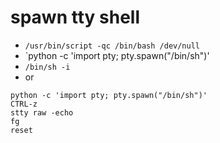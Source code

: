 # spawn tty shell


* `/usr/bin/script -qc /bin/bash /dev/null`
* `python -c 'import pty; pty.spawn("/bin/sh")'
* `/bin/sh -i`
* or
```
python -c 'import pty; pty.spawn("/bin/sh")'
CTRL-z
stty raw -echo
fg
reset
```
